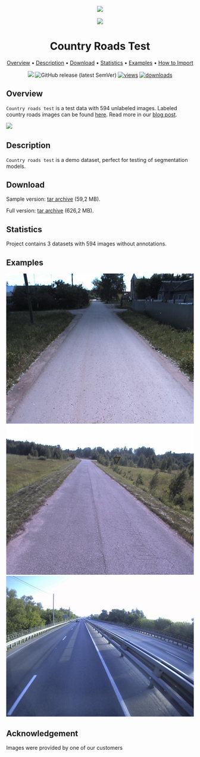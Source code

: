 <div align="center" markdown> 

<img src="https://i.imgur.com/UdBujFN.png" width="250" /> <br>

<img src="https://i.imgur.com/MweHT3B.png" width="100"/> 

# Country Roads Test  

<p align="center">

  <a href="#overview">Overview</a> •
  <a href="#description">Description</a> •
  <a href="#download">Download</a> •
  <a href="#statistics">Statistics</a> •
  <a href="#examples">Examples</a> •
  <a href="#how-to-import">How to Import</a> 
</p>

[![](https://img.shields.io/badge/slack-chat-green.svg?logo=slack)](https://supervise.ly/slack)
![GitHub release (latest SemVer)](https://img.shields.io/github/v/release/supervisely-ecosystem/country-roads-test)
[![views](https://app.supervise.ly/img/badges/views/supervisely-ecosystem/country-roads-test)](https://supervise.ly)
[![downloads](https://app.supervise.ly/img/badges/downloads/supervisely-ecosystem/country-roads-test)](https://supervise.ly)

</div>

## Overview 

 `Country roads test` is a test data with 594 unlabeled images. Labeled country roads images can be found <a href="https://github.com/supervisely-ecosystem/country-roads">here</a>. Read more in our <a href="https://medium.com/hackernoon/traveling-the-ml-next-hop-step-by-step-guide-to-recognize-drivable-area-f48c1e1bb76d">blog post</a>. 

![](https://i.imgur.com/KwEccCd.jpg)

## Description 

`Country roads test` is a demo dataset, perfect for testing of segmentation models. 

## Download

Sample version: [tar archive](https://cloud.enterprise.deepsystems.io/s/ULpaTxsxOQt3gv7/download) (59,2 MB).

Full version: [tar archive](https://cloud.enterprise.deepsystems.io/s/fADwyW7o5SMJEZm/download) (626,2 MB).

## Statistics

Project contains 3 datasets with 594 images without annotations. 

## Examples

![](https://raw.githubusercontent.com/supervisely-ecosystem/country-roads-test/master/project/ds2/img/00383.png) ![](https://raw.githubusercontent.com/supervisely-ecosystem/country-roads-test/master/project/ds2/img/00040_HSRUNAfwiQ.png) ![](https://raw.githubusercontent.com/supervisely-ecosystem/country-roads-test/master/project/ds3/img/5900_1JfscOtVw7.png)

## Acknowledgement

Images were provided by one of our customers
